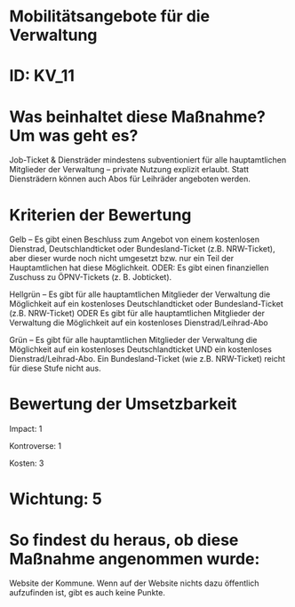 # Mobilitätsangebote für die Verwaltung
# ID: KV_11
# Was beinhaltet diese Maßnahme? Um was geht es?

Job-Ticket & Diensträder mindestens subventioniert für alle hauptamtlichen Mitglieder der Verwaltung – private Nutzung explizit erlaubt. Statt Diensträdern können auch Abos für Leihräder angeboten werden.

# Kriterien der Bewertung

Gelb – Es gibt einen Beschluss zum Angebot von einem kostenlosen Dienstrad, Deutschlandticket oder Bundesland-Ticket (z.B. NRW-Ticket), aber dieser wurde noch nicht umgesetzt bzw. nur ein Teil der Hauptamtlichen hat diese Möglichkeit. ODER: Es gibt einen finanziellen Zuschuss zu ÖPNV-Tickets (z. B. Jobticket).

Hellgrün – Es gibt für alle hauptamtlichen Mitglieder der Verwaltung die Möglichkeit auf ein kostenloses Deutschlandticket oder Bundesland-Ticket (z.B. NRW-Ticket)
ODER
Es gibt für alle hauptamtlichen Mitglieder der Verwaltung die Möglichkeit auf ein kostenloses Dienstrad/Leihrad-Abo 

Grün – Es gibt für alle hauptamtlichen Mitglieder der Verwaltung die Möglichkeit auf ein kostenloses Deutschlandticket UND ein kostenloses Dienstrad/Leihrad-Abo. Ein Bundesland-Ticket (wie z.B. NRW-Ticket) reicht für diese Stufe nicht aus.

# Bewertung der Umsetzbarkeit

Impact: 1

Kontroverse: 1

Kosten: 3
# Wichtung: 5
# So findest du heraus, ob diese Maßnahme angenommen wurde:
Website der Kommune. Wenn auf der Website nichts dazu öffentlich aufzufinden ist, gibt es auch keine Punkte.
